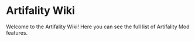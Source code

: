# Artifality Wiki
Welcome to the Artifality Wiki! Here you can see the full list of Artifality Mod features.

